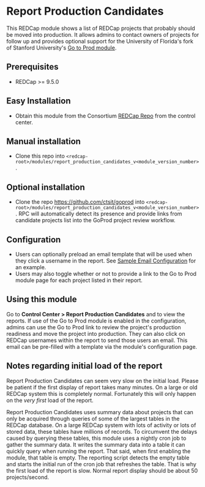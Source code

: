 # Report Production Candidates

This REDCap module shows a list of REDCap projects that probably should be moved into production. It allows admins to contact owners of projects for follow up and provides optional support for the University of Florida's fork of Stanford University's <a href='https://github.com/ctsit/goprod'>Go to Prod module</a>.

## Prerequisites
- REDCap >= 9.5.0

## Easy Installation
- Obtain this module from the Consortium [REDCap Repo](https://redcap.vanderbilt.edu/consortium/modules/index.php) from the control center.

## Manual installation
- Clone this repo into `<redcap-root>/modules/report_production_candidates_v<module_version_number>`.

## Optional installation
- Clone the repo https://github.com/ctsit/goprod into `<redcap-root>/modules/report_production_candidates_v<module_version_number>`. RPC will automatically detect its presence and provide links from candidate projects list into the GoProd project review workflow.

## Configuration
- Users can optionally preload an email template that will be used when they click a username in the report.  See [Sample Email Configuration](samples/email_configuration.md) for an example.
- Users may also toggle whether or not to provide a link to the Go to Prod module page for each project listed in their report.

## Using this module
Go to **Control Center > Report Production Candidates** and to view the reports. If use of the Go to Prod module is enabled in the configuration, admins can use the Go to Prod link to review the project's production readiness and move the project into production. They can also click on REDCap usernames within the report to send those users an email. This email can be pre-filled with a template via the module's configuration page.

## Notes regarding initial load of the report

Report Production Candidates can seem very slow on the initial load. Please be patient if the first display of report takes many minutes. On a large or old REDCap system this is completely normal. Fortunately this will only happen on the _very first_ load of the report.

Report Production Candidates uses summary data about projects that can only be acquired through queries of some of the largest tables in the REDCap database. On a large REDCap system with lots of activity or lots of stored data, these tables have millions of records. To circumvent the delays caused by querying these tables, this module uses a nightly cron job to gather the summary data. It writes the summary data into a table it can quickly query when running the report. That said, when first enabling the module, that table is empty. The reporting script detects the empty table and starts the initial run of the cron job that refreshes the table. That is why the first load of the report is slow. Normal report display should be about 50 projects/second.
